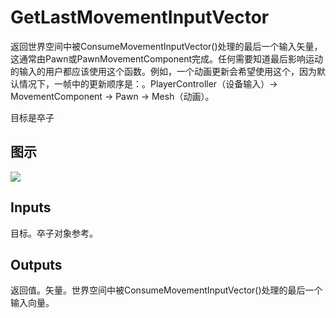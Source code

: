 # GetLastMovementInputVector

返回世界空间中被ConsumeMovementInputVector()处理的最后一个输入矢量，这通常由Pawn或PawnMovementComponent完成。任何需要知道最后影响运动的输入的用户都应该使用这个函数。例如，一个动画更新会希望使用这个，因为默认情况下，一帧中的更新顺序是：。PlayerController（设备输入）-> MovementComponent -> Pawn -> Mesh（动画）。

目标是卒子

## 图示

![]($-20221218-20191670.png)

## Inputs

目标。卒子对象参考。  

## Outputs

返回值。矢量。世界空间中被ConsumeMovementInputVector()处理的最后一个输入向量。
